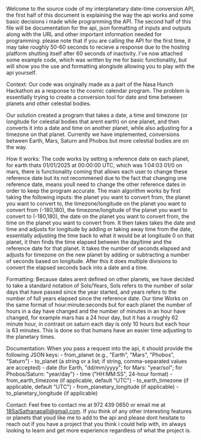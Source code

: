 Welcome to the source code of my interplanetary date-time conversion API, the first half of this document is explaining the way the api works and some basic decisions i made while programming the API. The second half of this file will be documentation for the api, json formatting of inputs and outputs along with the URL and other important information needed for programming. please note that if you are calling the API for the first time, it may take roughly 50-60 seconds to recieve a response due to the hosting platform shutting itself after 60 seconds of inactivity. I've now attached some example code, which was written by me for basic functionality, but will show you the use and formatting alongisde allowing you to play with the api yourself.

Context:
Our code was originally made as a part of the Nasa Hunch Hackathon as a response to the cosmic calendar program. The problem is essentially trying to create a conversion tool for date and time between planets and other celestial bodies.

Our solution created a program that takes a date, a time and timezone (or longitude for celestial bodies that arent earth) on one planet, and then converts it into a date and time on another planet, while also adjusting for a timezone on that planet. Currently we have implemented, conversions between Earth, Mars, Saturn and Phobos but more celestial bodies are on the way.

How it works:
The code works by setting a reference date on each planet, for earth thats 01/01/2025 at 00:00:00 UTC, which was 1:04:03 01/0 on mars, there is functionality coming that allows each user to change these reference date but its not recommened due to the fact that changing one reference date, means youll need to change the other reference dates in order to keep the program accurate. The main algorithm works by first taking the following inputs: the planet you want to convert from, the planet you want to convert to, the timezone/longitude on the planet you want to convert from (-180,180), the timezone/longitude of the planet you want to convert to (-180,180), the date on the planet you want to convert from, the time on the planet you want to convert from. It then takes takes the date and time and adjusts for longitude by adding or taking away time from the date, essentially adjusting the time back to what it would be at longitude 0 on that planet, it then finds the time elapsed between the day/time and the reference date for that planet. It takes the number of seconds elapsed and adjusts for timezone on the new planet by adding or subtracting a number of seconds based on longitude. After this it does multiple divisions to convert the elapsed seconds back into a date and a time.

Formatting:
Because dates arent defined on other planets, we have decided to take a standard notation of Sols/Years, Sols refers to the number of solar days that have passed since the year started, and years refers to the number of full years elapsed since the reference date. Our time Works on the same format of hour:minute:seconds but for each planet the number of hours in a day have changed and the number of minutes in an hour have changed, for example mars has a 24 hour day, but it has a roughly 62 minute hour, in contrast on saturn each day is only 10 hours but each hour is 63 minutes. This is done so that humans have an easier time adjusting to the planetary times.

Documentation:
When you pass a request into the api, it should provide the following JSON keys:
      - from_planet (e.g., "Earth", "Mars", "Phobos", "Saturn")
      - to_planet (a string or a list; if string, comma-separated values are accepted)
      - date (for Earth, "dd/mm/yyyy"; for Mars: "year/sol"; for Phobos/Saturn: "year/day")
      - time ("HH:MM:SS", 24-hour format)
      - from_earth_timezone (if applicable, default "UTC")
      - to_earth_timezone (if applicable, default "UTC")
      - from_planetary_longitude (if applicable)
      - to_planetary_longitude (if applicable)



Contact:
Feel free to contact me at 972 439 0650 or email me at 18SaiSathanapalli@gmail.com. If you think of any other interesting features or planets that youd like me to add to the api and please dont hesitate to reach out if you have a project that you think i could help with, im always looking to learn and get more experience regardless of what the project is.
